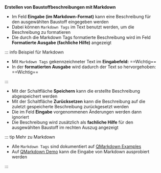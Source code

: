 **Erstellen von Baustoffbeschreibungen mit Markdown**

- Im Feld **Eingabe (im Markdown-Format)** kann eine Beschreibung für den ausgewählten Baustoff eingegeben werden
- Dabei können `Markdown Tags` im Text benutzt werden, um die Beschreibung zu formatieren
- Die durch die Markdown Tags formatierte Beschreibung wird im Feld **Formatierte Ausgabe (fachliche Hilfe)** angezeigt

::: info Beispiel für Markdown

- Mit `Markdown Tags` gekennzeichneter Text im **Eingabefeld:** \=\=Wichtig\=\=
- In der **formatierten Ausgabe** wird dadurch der Text so hervorgehoben: ==Wichtig==

:::

- Mit der Schaltfläche **Speichern** kann die erstellte Beschreibung abgespeichert werden
- Mit der Schaltfläche **Zurücksetzen** kann die Beschreibung auf die zuletzt gespeicherte Beschreibung zurückgesetzt werden
- Die im Feld **Eingabe** vorgenommenen Änderungen werden dann ignoriert
- Die Beschreibung wird zusätzlich als **fachliche Hilfe** für den ausgewählten Baustoff im rechten Auszug angezeigt

::: tip Mehr zu Markdown

- Alle `Markdown Tags` sind dokumentiert auf [QMarkdown Examples](https://quasarframework.github.io/quasar-ui-qmarkdown/examples)
- Auf [QMarkdown Demo](https://quasarframework.github.io/quasar-ui-qmarkdown/demo) kann die Eingabe von Markdown ausprobiert werden

:::
